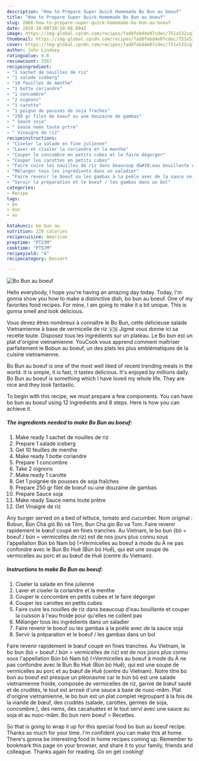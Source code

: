```yaml
---
description: "How to Prepare Super Quick Homemade Bo Bun au boeuf"
title: "How to Prepare Super Quick Homemade Bo Bun au boeuf"
slug: 2066-how-to-prepare-super-quick-homemade-bo-bun-au-boeuf
date: 2020-10-08T20:10:08.894Z
image: https://img-global.cpcdn.com/recipes/fad8febd4e07cdec/751x532cq70/bo-bun-au-boeuf-photo-principale-de-la-recette.jpg
thumbnail: https://img-global.cpcdn.com/recipes/fad8febd4e07cdec/751x532cq70/bo-bun-au-boeuf-photo-principale-de-la-recette.jpg
cover: https://img-global.cpcdn.com/recipes/fad8febd4e07cdec/751x532cq70/bo-bun-au-boeuf-photo-principale-de-la-recette.jpg
author: John Lindsey
ratingvalue: 4.6
reviewcount: 3567
recipeingredient:
- "1 sachet de nouilles de riz"
- "1 salade iceberg"
- "10 feuilles de menthe"
- "1 botte coriandre"
- "1 concombre"
- "2 oignons"
- "1 carotte"
- "1 poigne de pousses de soja fraches"
- "250 gr filet de boeuf ou une douzaine de gambas"
- " Sauce soja"
- " Sauce nems toute prtre"
- " Vinaigre de riz"
recipeinstructions:
- "Ciseler la salade en fine julienne"
- "Laver et ciseler la coriandre et la menthe"
- "Couper le concombre en petits cubes et le faire dégorger"
- "Couper les carottes en petits cubes"
- "Faire cuire les nouilles de riz dans beaucoup d&#39;eau bouillante et couper la cuisson à l&#39;eau froide pour qu&#39;elles ne collent pas"
- "Mélanger tous les ingrédients dans un saladier"
- "Faire revenir le boeuf ou les gambas à la poêle avec de la sauce soja"
- "Servir la préparation et le boeuf / les gambas dans un bol"
categories:
- Recipe
tags:
- bo
- bun
- au

katakunci: bo bun au 
nutrition: 229 calories
recipecuisine: American
preptime: "PT23M"
cooktime: "PT57M"
recipeyield: "4"
recipecategory: Dessert

---
```



![Bo Bun au boeuf](https://img-global.cpcdn.com/recipes/fad8febd4e07cdec/751x532cq70/bo-bun-au-boeuf-photo-principale-de-la-recette.jpg)

Hello everybody, I hope you're having an amazing day today. Today, I'm gonna show you how to make a distinctive dish, bo bun au boeuf. One of my favorites food recipes. For mine, I am going to make it a bit unique. This is gonna smell and look delicious.

Vous devez êtres nombreux à connaître le Bo Bun, cette délicieuse salade Vietnamienne à base de vermicelle de riz 🇻🇳 Jigmé vous donne ici sa recette toute. Disposez tous les ingrédients sur un plateau. Le Bo bun est un plat d&#39;origine vietnamienne. YouCook vous apprend comment maîtriser parfaitement le Bobun au boeuf, un des plats les plus emblématiques de la cuisine vietnamienne.

Bo Bun au boeuf is one of the most well liked of recent trending meals in the world. It is simple, it is fast, it tastes delicious. It's enjoyed by millions daily. Bo Bun au boeuf is something which I have loved my whole life. They are nice and they look fantastic.


To begin with this recipe, we must prepare a few components. You can have bo bun au boeuf using 12 ingredients and 8 steps. Here is how you can achieve it.

<!--inarticleads1-->

##### The ingredients needed to make Bo Bun au boeuf:

1. Make ready 1 sachet de nouilles de riz
1. Prepare 1 salade iceberg
1. Get 10 feuilles de menthe
1. Make ready 1 botte coriandre
1. Prepare 1 concombre
1. Take 2 oignons
1. Make ready 1 carotte
1. Get 1 poignée de pousses de soja fraîches
1. Prepare 250 gr filet de boeuf ou une douzaine de gambas
1. Prepare  Sauce soja
1. Make ready  Sauce nems toute prêtre
1. Get  Vinaigre de riz


Any burger served on a bed of lettuce, tomato and cucumber. Nom original : Bobun, Bún Chả giò Bò và Tôm, Bun Cha gio Bo va Tom. Faire revenir rapidement le bœuf coupé en fines tranches. Au Vietnam, le bo bun (bò = boeuf / bún = vermicelles de riz) est de nos jours plus connu sous l&#39;appellation Bún bò Nam bộ (=Vermicelles au boeuf à mode du À ne pas confondre avec le Bun Bo Huê (Bún bò Huế), qui est une soupe de vermicelles au porc et au bœuf de Huê (centre du Vietnam). 

<!--inarticleads2-->

##### Instructions to make Bo Bun au boeuf:

1. Ciseler la salade en fine julienne
1. Laver et ciseler la coriandre et la menthe
1. Couper le concombre en petits cubes et le faire dégorger
1. Couper les carottes en petits cubes
1. Faire cuire les nouilles de riz dans beaucoup d&#39;eau bouillante et couper la cuisson à l&#39;eau froide pour qu&#39;elles ne collent pas
1. Mélanger tous les ingrédients dans un saladier
1. Faire revenir le boeuf ou les gambas à la poêle avec de la sauce soja
1. Servir la préparation et le boeuf / les gambas dans un bol


Faire revenir rapidement le bœuf coupé en fines tranches. Au Vietnam, le bo bun (bò = boeuf / bún = vermicelles de riz) est de nos jours plus connu sous l&#39;appellation Bún bò Nam bộ (=Vermicelles au boeuf à mode du À ne pas confondre avec le Bun Bo Huê (Bún bò Huế), qui est une soupe de vermicelles au porc et au bœuf de Huê (centre du Vietnam). Notre titre bo bun au boeuf est presque un pléonasme car le bún bò est une salade vietnamienne froide, composée de vermicelles de riz, garnie de bœuf sauté et de crudités, le tout est arrosé d&#39;une sauce à base de nuoc-mâm. Plat d&#39;origine vietnamienne, le bo bun est un plat complet regroupant à la fois de la viande de bœuf, des crudités (salade, carottes, germes de soja, concombre.), des nems, des cacahuètes et le tout servi avec une sauce au soja et au nuoc-mâm. Bo bun nem boeuf &gt; Recettes. 

So that is going to wrap it up for this special food bo bun au boeuf recipe. Thanks so much for your time. I'm confident you can make this at home. There's gonna be interesting food in home recipes coming up. Remember to bookmark this page on your browser, and share it to your family, friends and colleague. Thanks again for reading. Go on get cooking!
